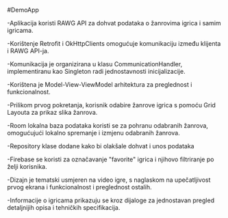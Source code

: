 #DemoApp

-Aplikacija koristi RAWG API za dohvat podataka o žanrovima igrica i samim igricama.

-Korištenje Retrofit i OkHttpClients omogućuje komunikaciju između klijenta i RAWG API-ja.

-Komunikacija je organizirana u klasu CommunicationHandler, implementiranu kao Singleton radi jednostavnosti inicijalizacije.

-Korištena je Model-View-ViewModel arhitektura za preglednost i funkcionalnost.

-Prilikom prvog pokretanja, korisnik odabire žanrove igrica s pomoću Grid Layouta za prikaz slika žanrova.

-Room lokalna baza podataka koristi se za pohranu odabranih žanrova, omogućujući lokalno spremanje i izmjenu odabranih žanrova.

-Repository klase dodane kako bi olakšale dohvat i unos podataka

-Firebase se koristi za označavanje "favorite" igrica i njihovo filtriranje po želji korisnika.

-Dizajn je tematski usmjeren na video igre, s naglaskom na upečatljivost prvog ekrana i funkcionalnost i preglednost ostalih.

-Informacije o igricama prikazuju se kroz dijaloge za jednostavan pregled detaljnijih opisa i tehničkih specifikacija.
